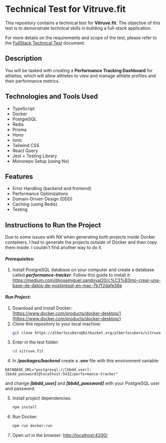 # Technical Test for Vitruve.fit

This repository contains a technical test for **Vitruve.fit**. The objective of this test is to demonstrate technical skills in building a full-stack application.

For more details on the requirements and scope of the test, please refer to the [FullStack Technical Test](./FullStack%20Technical%20Test.pdf) document.

## Description

You will be tasked with creating a **Performance Tracking Dashboard** for athletes, which will allow athletes to view and manage athlete profiles and their performance metrics.

## Technologies and Tools Used

- TypeScript
- Docker
- PostgreSQL
- Redis
- Prisma
- Hono
- Ionic
- Tailwind CSS
- React Query
- Jest + Testing Library 
- Monorepo Setup (using Nx)

## Features

- Error Handling (backend and frontend)
- Performance Optimizations
- Domain-Driven Design (DDD)
- Caching (using Redis)
- Testing
  
## Instructions to Run the Project

Due to some issues with NX when generating both projects inside Docker containers, I had to generate the projects outside of Docker and then copy them inside. I couldn't find another way to do it.

#### ***Prerequisites:***
1. Install PostgreSQL database on your computer and create a database called ***performance-tracker***. Follow this guide to install it: https://medium.com/@josemiguel.sandoval20/c%C3%B3mo-crear-una-base-de-datos-de-postgresql-en-mac-7b7f2dafe36e 

#### ***Run Project:***

1. Download and Install Docker:
   [https://www.docker.com/products/docker-desktop/](https://www.docker.com/products/docker-desktop/)
2. Clone this repository to your local machine:
   ```bash
   git clone https://albertocubero@bitbucket.org/albertocubero/vitruve.fit.git
   ```
3. Enter in the test folder:
   ```bash
   cd vitruve.fit
   ```
4. In ***/packages/backend*** create a ***.env*** file with this environment variable:
```
DATABASE_URL="postgresql://[bbdd_user]:[bbdd_password]@localhost:5432/performance-tracker"
```
and change ***[bbdd_user]*** and ***[bbdd_password]*** with your PostgreSQL user and password.


5. Install project dependencies:
   ```bash
   npm install
   ```
6. Run Docker:
   ```bash
   npm run docker:run
   ```
7. Open url in the browser:
   [http://localhost:4200/](http://localhost:4200/)
